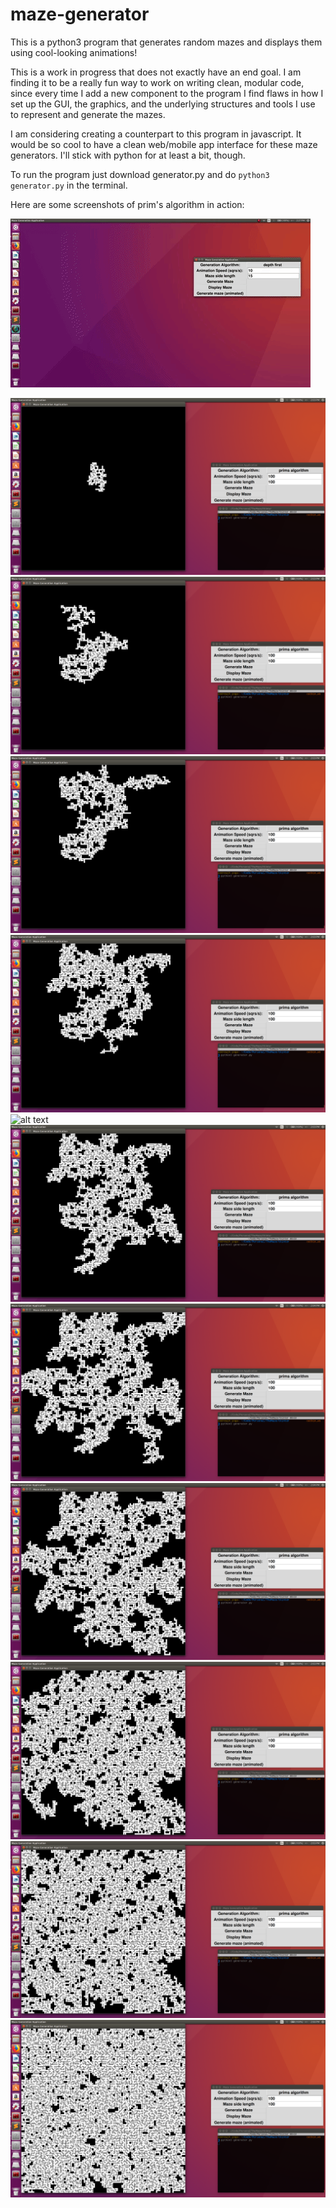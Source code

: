 # maze-generator

This is a python3 program that generates random mazes and displays them using cool-looking animations!

This is a work in progress that does not exactly have an end goal. I am finding it to be a really fun way to work on writing clean, modular code, since every time I add a new component to the program I find flaws in how I set up the GUI, the graphics, and the underlying structures and tools I use to represent and generate the mazes.

I am considering creating a counterpart to this program in javascript. It would be so cool to have a clean web/mobile app interface for these maze generators. I'll stick with python for at least a bit, though.

To run the program just download generator.py and do ```python3 generator.py``` in the terminal.

Here are some screenshots of prim's algorithm in action:

![alt text](https://github.com/andrewhaeffner/maze-generator/blob/master/screenshots/depthfirst.gif)

![alt text](https://github.com/andrewhaeffner/maze-generator/blob/master/screenshots/primsalgorithm1.png)
![alt text](https://github.com/andrewhaeffner/maze-generator/blob/master/screenshots/primsalgorithm2.png)
![alt text](https://github.com/andrewhaeffner/maze-generator/blob/master/screenshots/primsalgorithm3.png)
![alt text](https://github.com/andrewhaeffner/maze-generator/blob/master/screenshots/primsalgorithm4.png)
![alt text](https://github.com/andrewhaeffner/maze-generator/blob/master/screenshots/primsalgorithm5.png)
![alt text](https://github.com/andrewhaeffner/maze-generator/blob/master/screenshots/primsalgorithm6.png)
![alt text](https://github.com/andrewhaeffner/maze-generator/blob/master/screenshots/primsalgorithm7.png)
![alt text](https://github.com/andrewhaeffner/maze-generator/blob/master/screenshots/primsalgorithm8.png)
![alt text](https://github.com/andrewhaeffner/maze-generator/blob/master/screenshots/primsalgorithm9.png)
![alt text](https://github.com/andrewhaeffner/maze-generator/blob/master/screenshots/primsalgorithm10.png)
![alt text](https://github.com/andrewhaeffner/maze-generator/blob/master/screenshots/primsalgorithm11.png)
